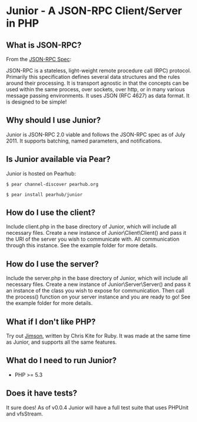 # Junior - A JSON-RPC Client/Server in PHP

## What is JSON-RPC?
From the [JSON-RPC Spec](http://www.jsonrpc.org/spec.html):

JSON-RPC is a stateless, light-weight remote procedure call (RPC) protocol. Primarily this specification defines several data structures and the rules around their processing. 
It is transport agnostic in that the concepts can be used within the same process, over sockets, over http, or in many various message passing environments. It uses JSON (RFC 4627) 
as data format.
It is designed to be simple!

## Why should I use Junior?
Junior is JSON-RPC 2.0 viable and follows the JSON-RPC spec as of July 2011. It supports batching, named parameters, and notifications.

## Is Junior available via Pear?
Junior is hosted on Pearhub:

	$ pear channel-discover pearhub.org

	$ pear install pearhub/junior


## How do I use the client?
Include client.php in the base directory of Junior, which will include all necessary files. Create a new instance of Junior\Client\Client() and pass it the URI of the server 
you wish to communicate with. All communication through this instance. See the example folder for more details.

## How do I use the server?
Include the server.php in the base directory of Junior, which will include all necessary files. Create a new instance of Junior\Server\Server() and pass it an instance 
of the class you wish to expose for communication. Then call the process() function on your server instance and you are ready to go! See the example folder for more details. 

## What if I don't like PHP?
Try out [Jimson](https://github.com/chriskite/jimson), written by Chris Kite for Ruby. It was made at the same time as Junior, and supports all the same features.

## What do I need to run Junior?
* PHP >= 5.3

## Does it have tests?
It sure does! As of v0.0.4 Junior will have a full test suite that uses PHPUnit and vfsStream.
